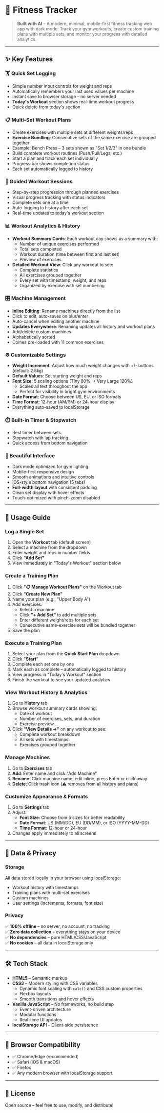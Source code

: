 # 💪 Fitness Tracker

> **Built with AI** – A modern, minimal, mobile-first fitness tracking web app with dark mode. Track your gym workouts, create custom training plans with multiple sets, and monitor your progress with detailed analytics.

---

## ✨ Key Features

### 🏋️ Quick Set Logging
- Simple number input controls for weight and reps
- Automatically remembers your last used values per machine
- Instant save to browser storage – no server needed
- **Today's Workout** section shows real-time workout progress
- Quick delete from today's section

### 📋 Multi-Set Workout Plans
- Create exercises with multiple sets at different weights/reps
- **Exercise Bundling**: Consecutive sets of the same exercise are grouped together
- Example: Bench Press – 3 sets shown as "Set 1/2/3" in one bundle
- Build complete workout routines (Push/Pull/Legs, etc.)
- Start a plan and track each set individually
- Progress bar shows completion status
- Each set automatically logged to history

### 🎯 Guided Workout Sessions
- Step-by-step progression through planned exercises
- Visual progress tracking with status indicators
- Complete sets one at a time
- Auto-logging to history after each set
- Real-time updates to today's workout section

### 📊 Workout Analytics & History
- **Workout Summary Cards**: Each workout day shows as a summary with:
  - Number of unique exercises performed
  - Total sets completed
  - Workout duration (time between first and last set)
  - Preview of exercises
- **Detailed Workout View**: Click any workout to see:
  - Complete statistics
  - All exercises grouped together
  - Every set with timestamp, weight, and reps
  - Organized by exercise with set numbering

### 🎛️ Machine Management
- **Inline Editing**: Rename machines directly from the list
- Click to edit, auto-saves on blur/enter
- Auto-cancel when editing another machine
- **Updates Everywhere**: Renaming updates all history and workout plans
- Add/delete custom machines
- Alphabetically sorted
- Comes pre-loaded with 11 common exercises

### ⚙️ Customizable Settings
- **Weight Increment**: Adjust how much weight changes with +/- buttons (default: 2.5kg)
- **Default Values**: Set starting weight and reps
- **Font Size**: 5 scaling options (Tiny 80% → Very Large 120%)
  - Scales all text throughout the app
  - Perfect for visibility in bright gym environments
- **Date Format**: Choose between US, EU, or ISO formats
- **Time Format**: 12-hour (AM/PM) or 24-hour display
- Everything auto-saved to localStorage

### ⏱️ Built-in Timer & Stopwatch
- Rest timer between sets
- Stopwatch with lap tracking
- Quick access from bottom navigation

### 🎨 Beautiful Interface
- Dark mode optimized for gym lighting
- Mobile-first responsive design
- Smooth animations and intuitive controls
- iOS-style bottom navigation (5 tabs)
- **Full-width layout** with consistent padding
- Clean set display with hover effects
- Touch-optimized with pinch-zoom disabled

---

## 📖 Usage Guide

### Log a Single Set
1. Open the **Workout** tab (default screen)
2. Select a machine from the dropdown
3. Enter weight and reps in number fields
4. Click **"Add Set"**
5. View immediately in "Today's Workout" section below

### Create a Training Plan
1. Click **"📋 Manage Workout Plans"** on the Workout tab
2. Click **"Create New Plan"**
3. Name your plan (e.g., "Upper Body A")
4. Add exercises:
   - Select a machine
   - Click **"+ Add Set"** to add multiple sets
   - Enter different weight/reps for each set
   - Consecutive same-exercise sets will be bundled together
5. Save the plan

### Execute a Training Plan
1. Select your plan from the **Quick Start Plan** dropdown
2. Click **"Start"**
3. Complete each set one by one
4. Mark each as complete – automatically logged to history
5. View progress in "Today's Workout" section
6. Finish the workout to see your updated analytics

### View Workout History & Analytics
1. Go to **History** tab
2. Browse workout summary cards showing:
   - Date of workout
   - Number of exercises, sets, and duration
   - Exercise preview
3. Click **"View Details →"** on any workout to see:
   - Complete workout breakdown
   - All sets with timestamps
   - Exercises grouped together

### Manage Machines
1. Go to **Exercises** tab
2. **Add**: Enter name and click "Add Machine"
3. **Rename**: Click machine name, edit inline, press Enter or click away
4. **Delete**: Click trash icon (⚠️ removes from all history and plans)

### Customize Appearance & Formats
1. Go to **Settings** tab
2. Adjust:
   - **Font Size**: Choose from 5 sizes for better readability
   - **Date Format**: US (MM/DD), EU (DD/MM), or ISO (YYYY-MM-DD)
   - **Time Format**: 12-hour or 24-hour
3. Changes apply immediately to all screens

---

## 💾 Data & Privacy

### Storage
All data stored locally in your browser using localStorage:
- Workout history with timestamps
- Training plans with multi-set exercises
- Custom machines
- User settings (increments, formats, font size)

### Privacy
✅ **100% offline** – no server, no account, no tracking  
✅ **Zero data collection** – everything stays on your device  
✅ **No dependencies** – pure HTML/CSS/JavaScript  
✅ **No cookies** – all data in localStorage only

---

## 🛠️ Tech Stack

- **HTML5** – Semantic markup
- **CSS3** – Modern styling with CSS variables
  - Dynamic font scaling with `calc()` and CSS custom properties
  - Flexbox layouts
  - Smooth transitions and hover effects
- **Vanilla JavaScript** – No frameworks, no build step
  - Event-driven architecture
  - Modular functions
  - Real-time UI updates
- **localStorage API** – Client-side persistence

---

## 📱 Browser Compatibility

- ✅ Chrome/Edge (recommended)
- ✅ Safari (iOS & macOS)
- ✅ Firefox
- ✅ Any modern browser with localStorage support

---

## 📄 License

Open source – feel free to use, modify, and distribute!
